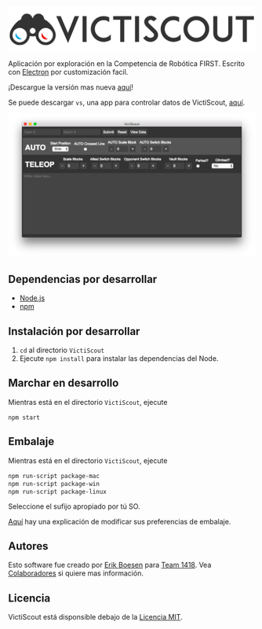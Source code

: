 [<img src="images/header.png" align="center" alt="VictiScout">](https://github.com/frc1418/VictiScout)

Aplicación por exploración en la Competencia de Robótica FIRST. Escrito con [Electron](http://electron.atom.io/) por customización facil.

¡Descargue la versión mas nueva [aquí](https://github.com/frc1418/VictiScout/releases)!

Se puede descargar `vs`, una app para controlar datos de VictiScout, [aquí](https://github.com/frc1418/vs).

![Captura de pantalla](screenshot.png)

## Dependencias por desarrollar
* [Node.js](https://nodejs.org)
* [npm](https://npmjs.com)

## Instalación por desarrollar
1. `cd` al directorio `VictiScout`
2. Ejecute `npm install` para instalar las dependencias del Node.

## Marchar en desarrollo
Mientras está en el directorio `VictiScout`, ejecute

    npm start

## Embalaje
Mientras está en el directorio `VictiScout`, ejecute

    npm run-script package-mac
    npm run-script package-win
    npm run-script package-linux

Seleccione el sufijo apropiado por tú SO.

[Aquí](https://github.com/electron-userland/electron-packager#readme) hay una explicación de modificar sus preferencias de embalaje.

## Autores
Esto software fue creado por [Erik Boesen](https://github.com/ErikBoesen) para [Team 1418](https://github.com/frc1418). Vea [Colaboradores](https://github.com/frc1418/VictiScout/graphs/contributors) si quiere mas información.

## Licencia
VictiScout está disponsible debajo de la [Licencia MIT](LICENSE).

